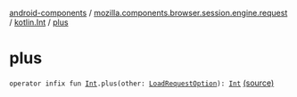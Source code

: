 [android-components](../../index.md) / [mozilla.components.browser.session.engine.request](../index.md) / [kotlin.Int](index.md) / [plus](./plus.md)

# plus

`operator infix fun `[`Int`](https://kotlinlang.org/api/latest/jvm/stdlib/kotlin/-int/index.html)`.plus(other: `[`LoadRequestOption`](../-load-request-option/index.md)`): `[`Int`](https://kotlinlang.org/api/latest/jvm/stdlib/kotlin/-int/index.html) [(source)](https://github.com/mozilla-mobile/android-components/blob/master/components/browser/session/src/main/java/mozilla/components/browser/session/engine/request/LoadRequestOption.kt#L25)